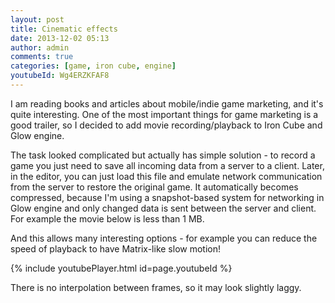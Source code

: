 ```yaml
---
layout: post
title: Cinematic effects
date: 2013-12-02 05:13
author: admin
comments: true
categories: [game, iron cube, engine]
youtubeId: Wg4ERZKFAF8
---
```

I am reading books and articles about mobile/indie game marketing, and it's quite interesting. One of the most important things for game marketing is a good trailer, so I decided to add movie recording/playback to Iron Cube and Glow engine.

The task looked complicated but actually has simple solution - to record a game you just need to save all incoming data from a server to a client. Later, in the editor, you can just load this file and emulate network communication from the server to restore the original game. It automatically becomes compressed, because I'm using a snapshot-based system for networking in Glow engine and only changed data is sent between the server and client. For example the movie below is less than 1 MB.

And this allows many interesting options - for example you can reduce the speed of playback to have Matrix-like slow motion!


{% include youtubePlayer.html id=page.youtubeId %}

There is no interpolation between frames, so it may look slightly laggy.
